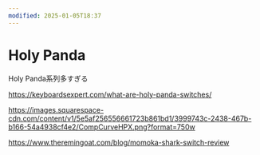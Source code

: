 ```yaml
---
modified: 2025-01-05T18:37
---
```

# Holy Panda

Holy Panda系列多すぎる

https://keyboardsexpert.com/what-are-holy-panda-switches/

https://images.squarespace-cdn.com/content/v1/5e5af256556661723b861bd1/3999743c-2438-467b-b166-54a4938cf4e2/CompCurveHPX.png?format=750w

https://www.theremingoat.com/blog/momoka-shark-switch-review